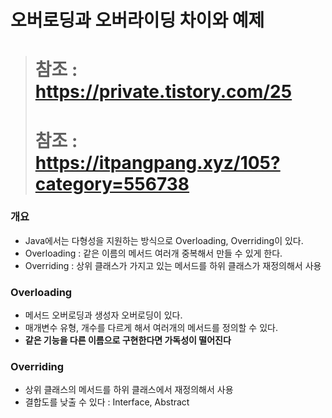 # 오버로딩과 오버라이딩 차이와 예제

># 참조 : <https://private.tistory.com/25>
># 참조 : <https://itpangpang.xyz/105?category=556738>

### 개요
- Java에서는 다형성을 지원하는 방식으로 Overloading, Overriding이 있다.
- Overloading : 같은 이름의 메서드 여러개 중복해서 만들 수 있게 한다.
- Overriding : 상위 클래스가 가지고 있는 메서드를 하위 클래스가 재정의해서 사용

### Overloading
- 메서드 오버로딩과 생성자 오버로딩이 있다.
- 매개변수 유형, 개수를 다르게 해서 여러개의 메서드를 정의할 수 있다.
- **같은 기능을 다른 이름으로 구현한다면 가독성이 떨어진다**

### Overriding
- 상위 클래스의 메서드를 하위 클래스에서 재정의해서 사용
- 결합도를 낮출 수 있다 : Interface, Abstract
